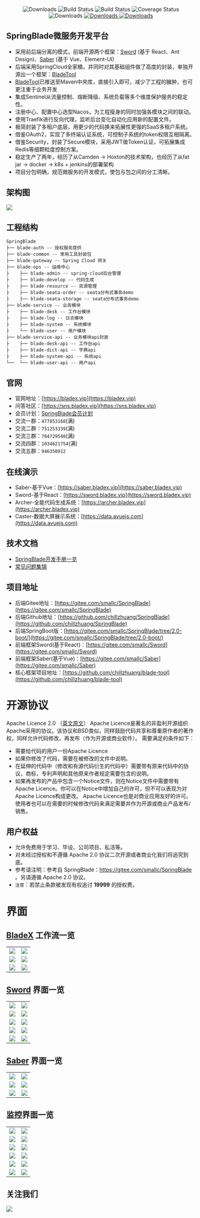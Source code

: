  <p align="center">
      <img src="https://img.shields.io/badge/Release-V2.8.0-green.svg" alt="Downloads">
      <img src="https://img.shields.io/badge/JDK-1.8+-green.svg" alt="Build Status">
  <img src="https://img.shields.io/badge/license-Apache%202-blue.svg" alt="Build Status">
   <img src="https://img.shields.io/badge/Spring%20Cloud-Hoxton.SR8-blue.svg" alt="Coverage Status">
   <img src="https://img.shields.io/badge/Spring%20Boot-2.2.11.RELEASE-blue.svg" alt="Downloads">
   <a target="_blank" href="https://bladex.vip">
   <img src="https://img.shields.io/badge/Author-Small%20Chill-ff69b4.svg" alt="Downloads">
 </a>
 <a target="_blank" href="https://bladex.vip">
   <img src="https://img.shields.io/badge/Copyright%20-@BladeX-%23ff3f59.svg" alt="Downloads">
 </a>
 </p>  

## SpringBlade微服务开发平台
* 采用前后端分离的模式，前端开源两个框架：[Sword](https://gitee.com/smallc/Sword) (基于 React、Ant Design)、[Saber](https://gitee.com/smallc/Saber) (基于 Vue、Element-UI)
* 后端采用SpringCloud全家桶，并同时对其基础组件做了高度的封装，单独开源出一个框架：[BladeTool](https://github.com/chillzhuang/blade-tool)
* [BladeTool](https://github.com/chillzhuang/blade-tool)已推送至Maven中央库，直接引入即可，减少了工程的臃肿，也可更注重于业务开发
* 集成Sentinel从流量控制、熔断降级、系统负载等多个维度保护服务的稳定性。
* 注册中心、配置中心选型Nacos，为工程瘦身的同时加强各模块之间的联动。
* 使用Traefik进行反向代理，监听后台变化自动化应用新的配置文件。
* 极简封装了多租户底层，用更少的代码换来拓展性更强的SaaS多租户系统。
* 借鉴OAuth2，实现了多终端认证系统，可控制子系统的token权限互相隔离。
* 借鉴Security，封装了Secure模块，采用JWT做Token认证，可拓展集成Redis等细颗粒度控制方案。
* 稳定生产了两年，经历了从Camden -> Hoxton的技术架构，也经历了从fat jar -> docker -> k8s + jenkins的部署架构
* 项目分包明确，规范微服务的开发模式，使包与包之间的分工清晰。

## 架构图
<img src="https://gitee.com/smallc/SpringBlade/raw/master/pic/springblade-framework.png"/>

## 工程结构
``` 
SpringBlade
├── blade-auth -- 授权服务提供
├── blade-common -- 常用工具封装包
├── blade-gateway -- Spring Cloud 网关
├── blade-ops -- 运维中心
├    ├── blade-admin -- spring-cloud后台管理
├    ├── blade-develop -- 代码生成
├    ├── blade-resource -- 资源管理
├    ├── blade-seata-order -- seata分布式事务demo
├    ├── blade-seata-storage -- seata分布式事务demo
├── blade-service -- 业务模块
├    ├── blade-desk -- 工作台模块 
├    ├── blade-log -- 日志模块 
├    ├── blade-system -- 系统模块 
├    └── blade-user -- 用户模块 
├── blade-service-api -- 业务模块api封装
├    ├── blade-desk-api -- 工作台api 
├    ├── blade-dict-api -- 字典api 
├    ├── blade-system-api -- 系统api 
└──  └── blade-user-api -- 用户api 
```

## 官网
* 官网地址：[https://bladex.vip](https://bladex.vip)
* 问答社区：[https://sns.bladex.vip](https://sns.bladex.vip)
* 会员计划：[SpringBlade会员计划](https://gitee.com/smallc/SpringBlade/wikis/SpringBlade会员计划)
* 交流一群：`477853168`(满)
* 交流二群：`751253339`(满)
* 交流三群：`784729540`(满)
* 交流四群：`1034621754`(满)
* 交流五群：`946350912`

## 在线演示
* Saber-基于Vue：[https://saber.bladex.vip](https://saber.bladex.vip)
* Sword-基于React：[https://sword.bladex.vip](https://sword.bladex.vip)
* Archer-全能代码生成系统：[https://archer.bladex.vip](https://archer.bladex.vip)
* Caster-数据大屏展示系统：[https://data.avuejs.com](https://data.avuejs.com)

## 技术文档
* [SpringBlade开发手册一览](https://gitee.com/smallc/SpringBlade/wikis/SpringBlade开发手册)
* [常见问题集锦](https://sns.bladex.vip/article-14966.html)

## 项目地址
* 后端Gitee地址：[https://gitee.com/smallc/SpringBlade](https://gitee.com/smallc/SpringBlade)
* 后端Github地址：[https://github.com/chillzhuang/SpringBlade](https://github.com/chillzhuang/SpringBlade)
* 后端SpringBoot版：[https://gitee.com/smallc/SpringBlade/tree/2.0-boot/](https://gitee.com/smallc/SpringBlade/tree/2.0-boot/)
* 前端框架Sword(基于React)：[https://gitee.com/smallc/Sword](https://gitee.com/smallc/Sword)
* 前端框架Saber(基于Vue)：[https://gitee.com/smallc/Saber](https://gitee.com/smallc/Saber)
* 核心框架项目地址：[https://github.com/chillzhuang/blade-tool](https://github.com/chillzhuang/blade-tool)

# 开源协议
Apache Licence 2.0 （[英文原文](http://www.apache.org/licenses/LICENSE-2.0.html)）
Apache Licence是著名的非盈利开源组织Apache采用的协议。该协议和BSD类似，同样鼓励代码共享和尊重原作者的著作权，同样允许代码修改，再发布（作为开源或商业软件）。
需要满足的条件如下：
* 需要给代码的用户一份Apache Licence
* 如果你修改了代码，需要在被修改的文件中说明。
* 在延伸的代码中（修改和有源代码衍生的代码中）需要带有原来代码中的协议，商标，专利声明和其他原来作者规定需要包含的说明。
* 如果再发布的产品中包含一个Notice文件，则在Notice文件中需要带有Apache Licence。你可以在Notice中增加自己的许可，但不可以表现为对Apache Licence构成更改。
Apache Licence也是对商业应用友好的许可。使用者也可以在需要的时候修改代码来满足需要并作为开源或商业产品发布/销售。

## 用户权益
* 允许免费用于学习、毕设、公司项目、私活等。
* 对未经过授权和不遵循 Apache 2.0 协议二次开源或者商业化我们将追究到底。
* 参考请注明：参考自 SpringBlade：https://gitee.com/smallc/SpringBlade 。另请遵循 Apache 2.0 协议。
* `注意`：若禁止条款被发现有权追讨 **19999** 的授权费。

# 界面

## [BladeX](https://bladex.vip/#/vip) 工作流一览
<table>
    <tr>
        <td><img src="https://gitee.com/smallc/SpringBlade/raw/master/pic/bladex-flow1.png"/></td>
        <td><img src="https://gitee.com/smallc/SpringBlade/raw/master/pic/bladex-flow2.png"/></td>
    </tr>
    <tr>
        <td><img src="https://gitee.com/smallc/SpringBlade/raw/master/pic/bladex-flow3.png"/></td>
        <td><img src="https://gitee.com/smallc/SpringBlade/raw/master/pic/bladex-flow4.png"/></td>
    </tr>
    <tr>
        <td><img src="https://gitee.com/smallc/SpringBlade/raw/master/pic/bladex-flow5.png"/></td>
        <td><img src="https://gitee.com/smallc/SpringBlade/raw/master/pic/bladex-flow6.png"/></td>
    </tr>
</table>

## [Sword](https://gitee.com/smallc/Sword) 界面一览
<table>
    <tr>
        <td><img src="https://gitee.com/smallc/SpringBlade/raw/master/pic/sword-main.png"/></td>
        <td><img src="https://gitee.com/smallc/SpringBlade/raw/master/pic/sword-menu.png"/></td>
    </tr>
    <tr>
        <td><img src="https://gitee.com/smallc/SpringBlade/raw/master/pic/sword-menu-edit.png"/></td>
        <td><img src="https://gitee.com/smallc/SpringBlade/raw/master/pic/sword-menu-icon.png"/></td>
    </tr>
    <tr>
        <td><img src="https://gitee.com/smallc/SpringBlade/raw/master/pic/sword-role.png"/></td>
        <td><img src="https://gitee.com/smallc/SpringBlade/raw/master/pic/sword-user.png"/></td>
    </tr>
    <tr>
        <td><img src="https://gitee.com/smallc/SpringBlade/raw/master/pic/sword-dict.png "/></td>
        <td><img src="https://gitee.com/smallc/SpringBlade/raw/master/pic/sword-log.png"/></td>
    </tr>
    <tr>
        <td><img src="https://gitee.com/smallc/SpringBlade/raw/master/pic/sword-locale-cn.png"/></td>
        <td><img src="https://gitee.com/smallc/SpringBlade/raw/master/pic/sword-locale-us.png"/></td>
    </tr>
</table>

## [Saber](https://gitee.com/smallc/Saber) 界面一览
<table>
    <tr>
        <td><img src="https://gitee.com/smallc/SpringBlade/raw/master/pic/saber-user.png"/></td>
        <td><img src="https://gitee.com/smallc/SpringBlade/raw/master/pic/saber-role.png"/></td>
    </tr>
    <tr>
        <td><img src="https://gitee.com/smallc/SpringBlade/raw/master/pic/saber-dict.png"/></td>
        <td><img src="https://gitee.com/smallc/SpringBlade/raw/master/pic/saber-dict-select.png"/></td>
    </tr>
    <tr>
        <td><img src="https://gitee.com/smallc/SpringBlade/raw/master/pic/saber-log.png"/></td>
        <td><img src="https://gitee.com/smallc/SpringBlade/raw/master/pic/saber-code.png"/></td>
    </tr>
</table>

## 监控界面一览
<table>
    <tr>
        <td><img src="https://gitee.com/smallc/SpringBlade/raw/master/pic/springblade-k8s1.png"/></td>
        <td><img src="https://gitee.com/smallc/SpringBlade/raw/master/pic/springblade-k8s2.png"/></td>
    </tr>
    <tr>
        <td><img src="https://gitee.com/smallc/SpringBlade/raw/master/pic/springblade-grafana.png"/></td>
        <td><img src="https://gitee.com/smallc/SpringBlade/raw/master/pic/springblade-harbor.png"/></td>
    </tr>
    <tr>
        <td><img src="https://gitee.com/smallc/SpringBlade/raw/master/pic/springblade-traefik.png"/></td>
        <td><img src="https://gitee.com/smallc/SpringBlade/raw/master/pic/springblade-traefik-health.png"/></td>
    </tr>
    <tr>
        <td><img src="https://gitee.com/smallc/SpringBlade/raw/master/pic/springblade-nacos.png"/></td>
        <td><img src="https://gitee.com/smallc/SpringBlade/raw/master/pic/springblade-sentinel.png"/></td>
    </tr>
    <tr>
        <td><img src="https://gitee.com/smallc/SpringBlade/raw/master/pic/springblade-admin1.png"/></td>
        <td><img src="https://gitee.com/smallc/SpringBlade/raw/master/pic/springblade-admin2.png"/></td>
    </tr>
    <tr>
        <td><img src="https://gitee.com/smallc/SpringBlade/raw/master/pic/springblade-swagger1.png"/></td>
        <td><img src="https://gitee.com/smallc/SpringBlade/raw/master/pic/springblade-swagger2.png"/></td>
    </tr>
</table>

## 关注我们
![](https://images.gitee.com/uploads/images/2019/0330/065148_f0ada806_410595.jpeg)